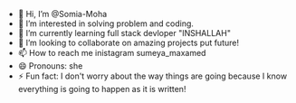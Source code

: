 - 👋 Hi, I’m @Somia-Moha
- 👀 I’m interested in solving problem and coding.
- 🌱 I’m currently learning full stack devloper "INSHALLAH"
- 💞️ I’m looking to collaborate on amazing projects put future!
- 📫 How to reach me inistagram sumeya_maxamed
- 😄 Pronouns: she
- ⚡ Fun fact: I don't worry about the way things are going because I know
  everything is going to happen as it is written!

<!---
Somia-Moha/Somia-Moha is a ✨ special ✨ repository because its `README.md` (this file) appears on your GitHub profile.
You can click the Preview link to take a look at your changes.
--->
